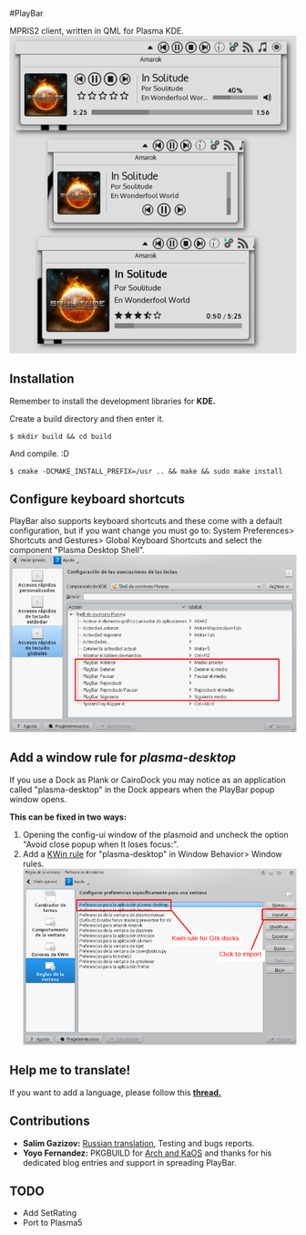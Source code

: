 #PlayBar

MPRIS2 client, written in QML for Plasma KDE. ![Screenshots](https://raw.githubusercontent.com/audoban/PlayBar/master/screenshots.png)

## Installation
Remember to install the development libraries for __KDE.__

Create a build directory and then enter it.
```
$ mkdir build && cd build
```

And compile. :D
```
$ cmake -DCMAKE_INSTALL_PREFIX=/usr .. && make && sudo make install
```

## Configure keyboard shortcuts
PlayBar also supports keyboard shortcuts and these come with a default configuration, but if you want change you must go to: System Preferences> Shortcuts and Gestures> Global Keyboard Shortcuts and select the component "Plasma Desktop Shell".
![Shortcuts](https://raw.githubusercontent.com/audoban/PlayBar/master/shortcuts.png)

## Add a window rule for _plasma-desktop_
If you use a Dock as  Plank or CairoDock you may notice as an application called "plasma-desktop" in the Dock appears when the PlayBar popup window opens.

__This can be fixed in two ways:__

1. Opening the config-ui window of the plasmoid and uncheck the option "Avoid close popup when It loses focus:".
2. Add a [KWin rule](https://raw.githubusercontent.com/audoban/PlayBar/master/plasma-desktop.kwinrule) for "plasma-desktop" in Window Behavior> Window rules.
![KWin Rule](https://raw.githubusercontent.com/audoban/PlayBar/master/kwinrule.png)

## Help me to translate!
If you want to add a language, please follow this  __[thread.](https://github.com/audoban/PlayBar/issues/4)__

## Contributions

* __Salim Gazizov:__ [Russian translation](https://github.com/audoban/PlayBar/commit/d4d068852f5608c2ff24586f29a8d0631a087d70), Testing and bugs reports.
* __Yoyo Fernandez:__ PKGBUILD for [Arch and KaOS](https://github.com/KaOS-Personal-Packages/kdeplasma-applets-playbar) and thanks for his dedicated blog entries and support in spreading PlayBar.

## TODO
* Add SetRating
* Port to Plasma5
